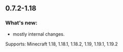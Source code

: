 ## 0.7.2-1.18

### What's new:

* mostly internal changes.

Supports: Minecraft 1.18, 1.18.1, 1.18.2, 1.19, 1.19.1, 1.19.2